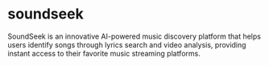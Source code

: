 # soundseek
SoundSeek is an innovative AI-powered music discovery platform that helps users identify songs through lyrics search and video analysis, providing instant access to their favorite music streaming platforms.
